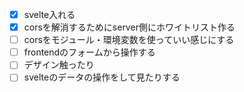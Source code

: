 - [x] svelte入れる
- [x] corsを解消するためにserver側にホワイトリスト作る
- [ ] corsをモジュール・環境変数を使っていい感じにする 
- [ ] frontendのフォームから操作する
- [ ] デザイン触ったり
- [ ] svelteのデータの操作をして見たりする 
